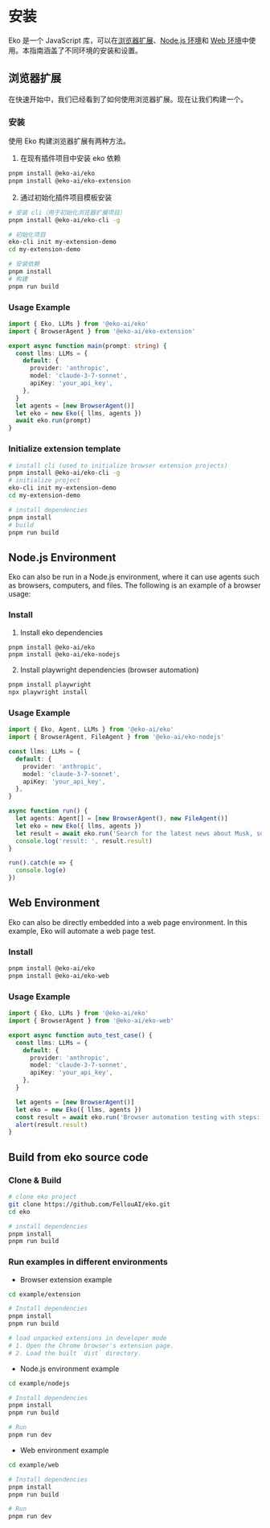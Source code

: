 # 安装

Eko 是一个 JavaScript 库，可以在[浏览器扩展](#浏览器扩展)、[Node.js 环境](#nodejs环境)和 [Web 环境](#web环境)中使用。本指南涵盖了不同环境的安装和设置。

## 浏览器扩展

在快速开始中，我们已经看到了如何使用浏览器扩展。现在让我们构建一个。

### 安装

使用 Eko 构建浏览器扩展有两种方法。

1. 在现有插件项目中安装 eko 依赖

```bash
pnpm install @eko-ai/eko
pnpm install @eko-ai/eko-extension
```

2. 通过初始化插件项目模板安装

```bash
# 安装 cli（用于初始化浏览器扩展项目）
pnpm install @eko-ai/eko-cli -g

# 初始化项目
eko-cli init my-extension-demo
cd my-extension-demo

# 安装依赖
pnpm install
# 构建
pnpm run build
```

### Usage Example

```typescript
import { Eko, LLMs } from '@eko-ai/eko'
import { BrowserAgent } from '@eko-ai/eko-extension'

export async function main(prompt: string) {
  const llms: LLMs = {
    default: {
      provider: 'anthropic',
      model: 'claude-3-7-sonnet',
      apiKey: 'your_api_key',
    },
  }
  let agents = [new BrowserAgent()]
  let eko = new Eko({ llms, agents })
  await eko.run(prompt)
}
```

### Initialize extension template

```bash
# install cli (used to initialize browser extension projects)
pnpm install @eko-ai/eko-cli -g
# initialize project
eko-cli init my-extension-demo
cd my-extension-demo

# install dependencies
pnpm install
# build
pnpm run build
```

## Node.js Environment

Eko can also be run in a Node.js environment, where it can use agents such as browsers, computers, and files. The following is an example of a browser usage:

### Install

1. Install eko dependencies

```bash
pnpm install @eko-ai/eko
pnpm install @eko-ai/eko-nodejs
```

2. Install playwright dependencies (browser automation)

```bash
pnpm install playwright
npx playwright install
```

### Usage Example

```typescript
import { Eko, Agent, LLMs } from '@eko-ai/eko'
import { BrowserAgent, FileAgent } from '@eko-ai/eko-nodejs'

const llms: LLMs = {
  default: {
    provider: 'anthropic',
    model: 'claude-3-7-sonnet',
    apiKey: 'your_api_key',
  },
}

async function run() {
  let agents: Agent[] = [new BrowserAgent(), new FileAgent()]
  let eko = new Eko({ llms, agents })
  let result = await eko.run('Search for the latest news about Musk, summarize and save to the desktop as news.md')
  console.log('result: ', result.result)
}

run().catch(e => {
  console.log(e)
})
```

## Web Environment

Eko can also be directly embedded into a web page environment. In this example, Eko will automate a web page test.

### Install

```bash
pnpm install @eko-ai/eko
pnpm install @eko-ai/eko-web
```

### Usage Example

```typescript
import { Eko, LLMs } from '@eko-ai/eko'
import { BrowserAgent } from '@eko-ai/eko-web'

export async function auto_test_case() {
  const llms: LLMs = {
    default: {
      provider: 'anthropic',
      model: 'claude-3-7-sonnet',
      apiKey: 'your_api_key',
    },
  }

  let agents = [new BrowserAgent()]
  let eko = new Eko({ llms, agents })
  const result = await eko.run('Browser automation testing with steps: 1. ...')
  alert(result.result)
}
```

## Build from eko source code

### Clone & Build

```bash
# clone eko project
git clone https://github.com/FellouAI/eko.git
cd eko

# install dependencies
pnpm install
pnpm run build
```

### Run examples in different environments

- Browser extension example

```bash
cd example/extension

# Install dependencies
pnpm install
pnpm run build

# load unpacked extensions in developer mode
# 1. Open the Chrome browser's extension page.
# 2. Load the built `dist` directory.
```

- Node.js environment example

```bash
cd example/nodejs

# Install dependencies
pnpm install
pnpm run build

# Run
pnpm run dev
```

- Web environment example

```bash
cd example/web

# Install dependencies
pnpm install
pnpm run build

# Run
pnpm run dev
```
